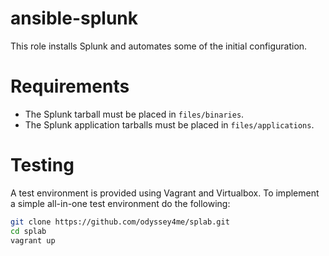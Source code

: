 ansible-splunk
==============

This role installs Splunk and automates some of the initial configuration.

Requirements
============

* The Splunk tarball must be placed in ``files/binaries``.
* The Splunk application tarballs must be placed in ``files/applications``.

Testing
=======

A test environment is provided using Vagrant and Virtualbox. To implement
a simple all-in-one test environment do the following:

```bash
git clone https://github.com/odyssey4me/splab.git
cd splab
vagrant up
```

